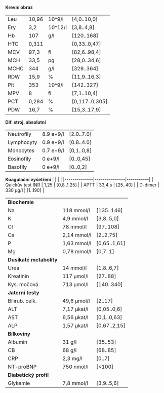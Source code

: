 <bdl-tabs idlist="ko,biochem" titlelist="KO,Biochemie"></bdl-tabs>
<div id="ko">
<div class="w3-row">
<div class="w3-half w3-sand w3-large w3-padding">

**Krevní obraz**

| | | | |
|---|---|---|---|
|Leu| <span class="w3-text-red">10,96</span>| 10^9/l |	[4,0..10,0] |
|Ery| <span class="w3-text-blue">3,2</span>| 10^12/l |	[3,8..4,8] |
|Hb| <span class="w3-text-blue">107</span>| g/l |		[120..168] |
|HTC| <span class="w3-text-blue">0,311</span>| |		[0,33..0,47] |
|MCV| 97,3| fl |		[82,6..98,4] |
|MCH| 33,5| pg |		[28,0..34,6] |
|MCHC| 344| g/l |		[329..364] |
|RDW| 15,9| % |		[11,9..16,3] |
|Plt| 353| 10^9/l | 		[142..327] |
|MPV| 8| fl |		[7,1..10,4] |
|PCT| 0,284| % |		[0,117..0,305] |
|PDW| 16,7| % |		[15,3..17,9] |

</div>
<div class="w3-half w3-sand w3-large w3-padding">

**Dif. stroj. absolutní**

|              |               |           |
|--------------|---------------|-----------|
| Neutrofily  | <span class="w3-text-red">8.9 e+9/l</span>     | [2.0..7.0] |
| Lymphocyty  | 0.9 e+9/l     | [0.8..4.0] |
| Monocytes    | 0.7 e+9/l    | [0,1..0,8] |
| Eosinofily  | 0 e+9/l        | [0..0,45] |
| Basofily    | 0 e+9/l        | [0..0,2] |

**Koagulační vyšetření**
|              |               |           |
|--------------|---------------|-----------|
| Quickův test INR  | 1,25     | [0,8..1.25] |
| APTT  | 33,4 s      | [25..40] |
| D-dimer  | 330 &#181;g/l     | [1..190] |

</div>
</div>
</div>
<div id="biochem">
<div class="w3-row">
<div class="w3-half w3-sand w3-large w3-padding" style="line-height:0.9">


| | | |
|----|------------|------------|
|**Biochemie**| | |
| Na | <span class="w3-text-blue">118 mmol/l </span>| [135..146] |
| K | 4,9 mmol/l | [3,8..5,0] |
| Cl | <span class="w3-text-blue">78 mmol/l</span> | [97..108] |
| Ca | 2,14 mmol/l | [2..2,75] |
| P | <span class="w3-text-red">1,63 mmol/l</span> | [0,65..1,61] |
| Mg | 0,78 mmol/l | [0,7..1] |
|**Dusíkaté metabolity**| | |
| Urea | <span class="w3-text-red">14 mmol/l</span> | [1,8..6,7] |
| Kreatinin | <span class="w3-text-red">117 &#181;mol/l</span> | [27..88] |
| Kys. močová | <span class="w3-text-red">713 &#181;mol/l</span>| [140..340] |
|**Jaterní testy**| | |
| Bilirub. celk. | 49,6 μmol/l | [2..17] |
| ALT | 7,17 μkat/l | [0,05..0,6] |
| AST | 6,56 μkat/l | [0,1..0,63] |
| ALP | 1,57 μkat/l | [0,67..2,15] |
|**Bílkoviny**| | |
| Albumin | <span class="w3-text-blue">31 g/l</span> | [35..53] |
| CB | 68 g/l | [68..85] |
| CRP | 2,3 mg/l | [0..7] |
| NT-proBNP | <span class="w3-text-red">750 nmol/l</span> | [<100] |
|**Diabetický profil**| | |
| Glykemie |  7,8 mmol/l | [3,9..5,6] |


</div>
<div class="w3-half w3-sand w3-large w3-padding">

<bdl-calculator></bdl-calculator>
</div>    
</div>
</div>

